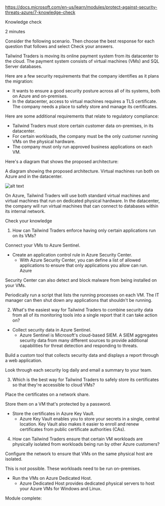 https://docs.microsoft.com/en-us/learn/modules/protect-against-security-threats-azure/7-knowledge-check


Knowledge check

2 minutes

Consider the following scenario. Then choose the best response for each question that follows and select Check your answers.

Tailwind Traders is moving its online payment system from its datacenter to the cloud. The payment system consists of virtual machines (VMs) and SQL Server databases.

Here are a few security requirements that the company identifies as it plans the migration:
* It wants to ensure a good security posture across all of its systems, both on Azure and on-premises.
* In the datacenter, access to virtual machines requires a TLS certificate. The company needs a place to safely store and manage its certificates.

Here are some additional requirements that relate to regulatory compliance:
* Tailwind Traders must store certain customer data on-premises, in its datacenter.
* For certain workloads, the company must be the only customer running VMs on the physical hardware.
* The company must only run approved business applications on each VM.

Here's a diagram that shows the proposed architecture:

A diagram showing the proposed architecture. Virtual machines run both on Azure and in the datacenter.

![alt text](https://docs.microsoft.com/en-us/learn/azure-fundamentals/protect-against-security-threats-azure/media/7-architecture.png)

On Azure, Tailwind Traders will use both standard virtual machines and virtual machines that run on dedicated physical hardware. In the datacenter, the company will run virtual machines that can connect to databases within its internal network.

Check your knowledge

1. How can Tailwind Traders enforce having only certain applications run on its VMs?

Connect your VMs to Azure Sentinel.


* Create an application control rule in Azure Security Center.
    * With Azure Security Center, you can define a list of allowed applications to ensure that only applications you allow can run. Azure 

Security Center can also detect and block malware from being installed on your VMs.

Periodically run a script that lists the running processes on each VM. The IT manager can then shut down any applications that shouldn't be running.

2. What's the easiest way for Tailwind Traders to combine security data from all of its monitoring tools into a single report that it can take action on?

* Collect security data in Azure Sentinel.
    * Azure Sentinel is Microsoft's cloud-based SIEM. A SIEM aggregates security data from many different sources to provide additional capabilities for threat detection and responding to threats.

Build a custom tool that collects security data and displays a report through a web application.

Look through each security log daily and email a summary to your team.

3. Which is the best way for Tailwind Traders to safely store its certificates so that they're accessible to cloud VMs?

Place the certificates on a network share.

Store them on a VM that's protected by a password.

* Store the certificates in Azure Key Vault.
    * Azure Key Vault enables you to store your secrets in a single, central location. Key Vault also makes it easier to enroll and renew certificates from public certificate authorities (CAs).

4. How can Tailwind Traders ensure that certain VM workloads are physically isolated from workloads being run by other Azure customers?

Configure the network to ensure that VMs on the same physical host are isolated.

This is not possible. These workloads need to be run on-premises.

* Run the VMs on Azure Dedicated Host.
    * Azure Dedicated Host provides dedicated physical servers to host your Azure VMs for Windows and Linux.

Module complete:
